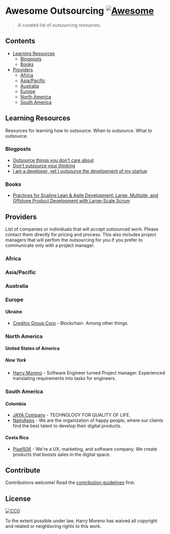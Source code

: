 # Awesome Outsourcing [![Awesome](https://awesome.re/badge.svg)](https://awesome.re)

> A curated list of outsourcing resources.

## Contents

- [Learning Resources](#learning-resources)
  - [Blogposts](#blogposts)
  - [Books](#books)
- [Providers](#providers)
  - [Africa](#africa)
  - [Asia/Pacific](#asia-pacific)
  - [Australia](#australia)
  - [Europe](#europe)
  - [North America](#north-america)
  - [South America](#south-america)


## Learning Resources

Resources for learning how to outsource. When to outsource. What to outsource.

### Blogposts
- [Outsource things you don't care about](https://cdixon.org/2012/04/22/outsource-things-you-dont-care-about)
- [Don't outsource your thinking](https://medium.com/@blakeross/don-t-outsource-your-thinking-ad825a9b4653)
- [I am a developer, yet I outsource the development of my startup](http://aymeric.gaurat.net/2011/i-am-a-developer-yet-i-outsource-the-development-of-my-startup/)

### Books
- [Practices for Scaling Lean & Agile Development: Large, Multisite, and Offshore Product Development with Large-Scale Scrum](https://www.oreilly.com/library/view/practices-for-scaling/9780321685117/)


## Providers

List of companies or individuals that will accept outsourced work. Please
contact them directly for pricing and process. This also includes project
managers that will perfom the outsourcing for you if you prefer to communicate
only with a project manager.

### Africa

### Asia/Pacific

### Australia

### Europe

#### Ukraine

- [Creditor Group Corp](http://www.creditor.ai/) - Blockchain. Among other things.

### North America
#### United States of America

##### New York

- [Harry Moreno](https://harrymoreno.com) - Software Engineer turned Project manager. Experienced translating requirements into tasks for engineers.

### South America

#### Colombia

- [JAYA Company](https://www.jayacompany.com) - TECHNOLOGY FOR QUALITY OF LIFE.
- [NativApps](http://www.nativapps.com/) - We are the organization of happy people, where our clients find the best talent to develop their digital products.

#### Costa Rica

- [Pixel506](https://pixel506.com/) - We're a UX, marketing, and software company. We create products that boosts sales in the digital space.

## Contribute

Contributions welcome! Read the [contribution guidelines](contributing.md) first.


## License

[![CC0](https://mirrors.creativecommons.org/presskit/buttons/88x31/svg/cc-zero.svg)](https://creativecommons.org/publicdomain/zero/1.0)

To the extent possible under law, Harry Moreno has waived all copyright and
related or neighboring rights to this work.
